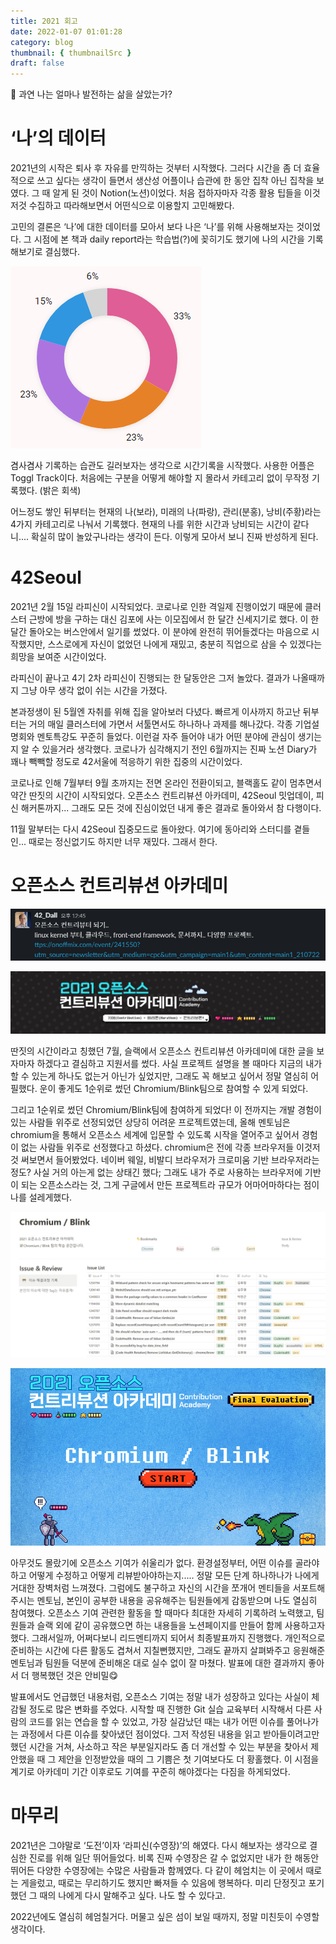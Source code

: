 ```yaml
---
title: 2021 회고
date: 2022-01-07 01:01:28
category: blog
thumbnail: { thumbnailSrc }
draft: false
---
```


🤔 과연 나는 얼마나 발전하는 삶을 살았는가?

# ‘나’의 데이터

2021년의 시작은 퇴사 후 자유를 만끽하는 것부터 시작했다. 그러다 시간을 좀 더 효율적으로 쓰고 싶다는 생각이 들면서 생산성 어플이나 습관에 한 동안 집착 아닌 집착을 보였다. 그 때 알게 된 것이 Notion(노션)이었다. 처음 접하자마자 각종 활용 팁들을 이것저것 수집하고 따라해보면서 어떤식으로 이용할지 고민해봤다.

고민의 결론은 ‘나’에 대한 데이터를 모아서 보다 나은 ‘나’를 위해 사용해보자는 것이었다. 그 시점에 본 책과 daily report라는 학습법(?)에 꽂히기도 했기에 나의 시간을 기록해보기로 결심했다. 

![TogglTrack](./images/01.png)

겸사겸사 기록하는 습관도 길러보자는 생각으로 시간기록을 시작했다. 사용한 어플은 Toggl Track이다. 처음에는 구분을 어떻게 해야할 지 몰라서 카테고리 없이 무작정 기록했다. (밝은 회색)

어느정도 쌓인 뒤부터는 현재의 나(보라), 미래의 나(파랑), 관리(분홍), 낭비(주황)라는 4가지 카테고리로 나눠서 기록했다. 현재의 나를 위한 시간과 낭비되는 시간이 같다니.... 확실히 많이 놀았구나라는 생각이 든다. 이렇게 모아서 보니 진짜 반성하게 된다.

# 42Seoul

2021년 2월 15일 라피신이 시작되었다. 코로나로 인한 격일제 진행이었기 때문에 클러스터 근방에 방을 구하는 대신 김포에 사는 이모집에서 한 달간 신세지기로 했다. 이 한 달간 돌아오는 버스안에서 일기를 썼었다. 이 분야에 완전히 뛰어들겠다는 마음으로 시작했지만, 스스로에게 자신이 없었던 나에게 재밌고, 충분히 직업으로 삼을 수 있겠다는 희망을 보여준 시간이었다.

라피신이 끝나고 4기 2차 라피신이 진행되는 한 달동안은 그저 놀았다. 결과가 나올때까지 그냥 아무 생각 없이 쉬는 시간을 가졌다.

본과정생이 된 5월엔 자취를 위해 집을 알아보러 다녔다. 빠르게 이사까지 하고난 뒤부터는 거의 매일 클러스터에 가면서 서툴면서도 하나하나 과제를 해나갔다. 각종 기업설명회와 멘토특강도 꾸준히 들었다. 이런걸 자주 들어야 내가 어떤 분야에 관심이 생기는지 알 수 있을거라 생각했다. 코로나가 심각해지기 전인 6월까지는 진짜 노션 Diary가 꽤나 빽빽할 정도로 42서울에 적응하기 위한 집중의 시간이었다.

코로나로 인해 7월부터 9월 초까지는 전면 온라인 전환이되고, 블랙홀도 같이 멈추면서 약간 딴짓의 시간이 시작되었다. 오픈소스 컨트리뷰션 아카데미, 42Seoul 밋업데이, 피신 해커톤까지... 그래도 모든 것에 진심이었던 내게 좋은 결과로 돌아와서 참 다행이다.

11월 말부터는 다시 42Seoul 집중모드로 돌아왔다. 여기에 동아리와 스터디를 곁들인... 때로는 정신없기도 하지만 너무 재밌다. 그래서 한다.

# 오픈소스 컨트리뷰션 아카데미

![slack-capture](./images/02.png)

![2021OSCA](./images/03.png)

딴짓의 시간이라고 칭했던 7월, 슬랙에서 오픈소스 컨트리뷰션 아카데미에 대한 글을 보자마자 하겠다고 결심하고 지원서를 썼다. 사실 프로젝트 설명을 볼 때마다 지금의 내가 할 수 있는게 하나도 없는거 아닌가 싶었지만, 그래도 꼭 해보고 싶어서 정말 열심히 어필했다. 운이 좋게도 1순위로 썼던 Chromium/Blink팀으로 참여할 수 있게 되었다. 

그리고 1순위로 썼던 Chromium/Blink팀에 참여하게 되었다! 이 전까지는 개발 경험이 있는 사람들 위주로 선정되었던 상당히 어려운 프로젝트였는데, 올해 멘토님은 chromium을 통해서 오픈소스 세계에 입문할 수 있도록 시작을 열어주고 싶어서 경험이 없는 사람들 위주로 선정했다고 하셨다. chromium은 전에 각종 브라우저들 이것저것 써보면서 들어봤었다. 네이버 웨일, 비발디 브라우저가 크로미움 기반 브라우저라는 정도? 사실 거의 아는게 없는 상태긴 했다; 그래도 내가 주로 사용하는 브라우저에 기반이 되는 오픈소스라는 것, 그게 구글에서 만든 프로젝트라 규모가 어마어마하다는 점이 나를 설레게했다. 

![notion](./images/04.png)

![ppt](./images/05.png)

아무것도 몰랐기에 오픈소스 기여가 쉬울리가 없다. 환경설정부터, 어떤 이슈를 골라야하고 어떻게 수정하고 어떻게 리뷰받아야하는지..... 정말 모든 단계 하나하나가 나에게 거대한 장벽처럼 느껴졌다. 그럼에도 불구하고 자신의 시간을 쪼개어 멘티들을 서포트해주시는 멘토님, 본인이 공부한 내용을 공유해주는 팀원들에게 감동받으며 나도 열심히 참여했다. 오픈소스 기여 관련한 활동을 할 때마다 최대한 자세히 기록하려 노력했고, 팀원들과 슬랙 외에 같이 공유했으면 하는 내용들을 노션페이지를 만들어 함께 사용하고자 했다. 그래서일까, 어쩌다보니 리드멘티까지 되어서 최종발표까지 진행했다. 개인적으로 준비하는 시간에 다른 활동도 겹쳐서 지칠뻔했지만, 그래도 끝까지 살펴봐주고 응원해준 멘토님과 팀원들 덕분에 준비해온 대로 실수 없이 잘 마쳤다. 발표에 대한 결과까지 좋아서 더 행복했던 것은 안비밀😋

발표에서도 언급했던 내용처럼, 오픈소스 기여는 정말 내가 성장하고 있다는 사실이 체감될 정도로 많은 변화를 주었다. 시작할 때 진행한 Git 실습 교육부터 시작해서 다른 사람의 코드를 읽는 연습을 할 수 있었고, 가장 실감났던 때는 내가 어떤 이슈를 풀어나가는 과정에서 다른 이슈를 찾아냈던 점이었다. 그저 작성된 내용을 읽고 받아들이려고만 했던 시간을 거쳐, 사소하고 작은 부분일지라도 좀 더 개선할 수 있는 부분을 찾아서 제안했을 때 그 제안을 인정받았을 때의 그 기쁨은 첫 기여보다도 더 황홀했다. 이 시점을 계기로 아카데미 기간 이후로도 기여를 꾸준히 해야겠다는 다짐을 하게되었다. 

# 마무리

2021년은 그야말로 ‘도전’이자 ‘라피신(수영장)’의 해였다. 다시 해보자는 생각으로 결심한 진로를 위해 일단 뛰어들었다. 비록 진짜 수영장은 갈 수 없었지만 내가 한 해동안 뛰어든 다양한 수영장에는 수많은 사람들과 함께였다. 다 같이 헤엄치는 이 곳에서 때로는 게을렀고, 때로는 무리하기도 했지만  빠져들 수 있음에 행복하다. 미리 단정짓고 포기했던 그 때의 나에게 다시 말해주고 싶다. 나도 할 수 있다고.

2022년에도 열심히 헤엄칠거다. 머물고 싶은 섬이 보일 때까지, 정말 미친듯이 수영할 생각이다.